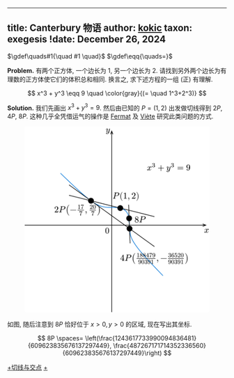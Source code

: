 
---
title: Canterbury 物语
author: [kokic](/kokic.md)
taxon: exegesis
!date: December 26, 2024
---

$\gdef\quads#1{\quad #1 \quad}$
$\gdef\eqq{\quads=}$

$\textbf{Problem.}$ 有两个正方体, 一个边长为 $1$, 另一个边长为 $2$. 请找到另外两个边长为有理数的正方体使它们的体积总和相同. 换言之, 求下述方程的一组 (正) 有理解. 

$$ x^3 + y^3 \eqq 9 \quad \color{gray}{(= \quad 1^3+2^3)} $$

$\textbf{Solution.}$ 我们先画出 $x^3 + y^3 = 9$. 然后由已知的 $P=(1,2)$ 出发做切线得到 $2P$, $4P$, $8P$. 这种几乎全凭借运气的操作是 [Fermat](https://en.wikipedia.org/wiki/Pierre_de_Fermat) 及 [Viète](https://en.wikipedia.org/wiki/Fran%C3%A7ois_Vi%C3%A8te) 研究此类问题的方式. 

<figure style="text-align: center;"><img src="../assets/8P.svg" style="border-radius: 0.2em; width: 500px;"></figure>

如图, 随后注意到 $8P$ 恰好位于 $x > 0,y > 0$ 的区域, 现在写出其坐标. 

$$ 8P \spaces= \left(\frac{1243617733990094836481}{609623835676137297449}, \frac{487267171714352336560}{609623835676137297449}\right) $$

[+切线与交点](/mille-plateaux/canterbury-000C.md#:embed)
[+](/mille-plateaux/fermat-ascent.md#:embed)
